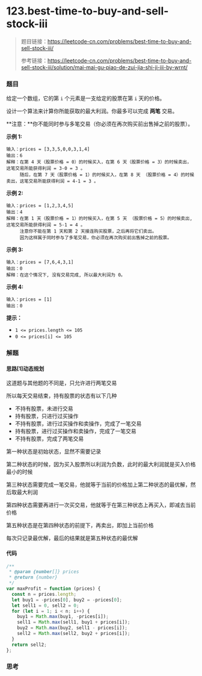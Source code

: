 # 123.best-time-to-buy-and-sell-stock-iii

> 题目链接：https://leetcode-cn.com/problems/best-time-to-buy-and-sell-stock-iii/
>
> 参考链接：https://leetcode-cn.com/problems/best-time-to-buy-and-sell-stock-iii/solution/mai-mai-gu-piao-de-zui-jia-shi-ji-iii-by-wrnt/

### 题目

给定一个数组，它的第 `i` 个元素是一支给定的股票在第 `i` 天的价格。

设计一个算法来计算你所能获取的最大利润。你最多可以完成 **两笔** 交易。

**注意：**你不能同时参与多笔交易（你必须在再次购买前出售掉之前的股票）。

**示例 1:**

```
输入：prices = [3,3,5,0,0,3,1,4]
输出：6
解释：在第 4 天（股票价格 = 0）的时候买入，在第 6 天（股票价格 = 3）的时候卖出，这笔交易所能获得利润 = 3-0 = 3 。
     随后，在第 7 天（股票价格 = 1）的时候买入，在第 8 天 （股票价格 = 4）的时候卖出，这笔交易所能获得利润 = 4-1 = 3 。
```

**示例 2:**

```
输入：prices = [1,2,3,4,5]
输出：4
解释：在第 1 天（股票价格 = 1）的时候买入，在第 5 天 （股票价格 = 5）的时候卖出, 这笔交易所能获得利润 = 5-1 = 4 。   
     注意你不能在第 1 天和第 2 天接连购买股票，之后再将它们卖出。   
     因为这样属于同时参与了多笔交易，你必须在再次购买前出售掉之前的股票。
```

**示例 3:**

```
输入：prices = [7,6,4,3,1] 
输出：0 
解释：在这个情况下, 没有交易完成, 所以最大利润为 0。
```

**示例 4:**

```
输入：prices = [1]
输出：0
```

**提示：**

- `1 <= prices.length <= 105`
- `0 <= prices[i] <= 105`



### 解题

#### 思路[1]动态规划

这道题与其他题的不同是，只允许进行两笔交易

所以每天交易结束，持有股票的状态有以下几种

* 不持有股票，未进行交易
* 持有股票，只进行过买操作
* 不持有股票，进行过买操作和卖操作，完成了一笔交易
* 持有股票，进行过买操作和卖操作，完成了一笔交易
* 不持有股票，完成了两笔交易

第一种状态是初始状态，显然不需要记录

第二种状态的时候，因为买入股票所以利润为负数，此时的最大利润就是买入价格最小的时候

第三种状态需要完成一笔交易，他就等于当前的价格加上第二种状态的最优解，然后取最大利润

第四种状态需要再进行一次买交易，他就等于在第三种状态上再买入，即减去当前价格

第五种状态是在第四种状态的前提下，再卖出，即加上当前价格

每次只记录最优解，最后的结果就是第五种状态的最优解

#### 代码

```javascript
/**
 * @param {number[]} prices
 * @return {number}
 */
var maxProfit = function (prices) {
  const n = prices.length;
  let buy1 = -prices[0], buy2 = -prices[0];
  let sell1 = 0, sell2 = 0;
  for (let i = 1; i < n; i++) {
    buy1 = Math.max(buy1, -prices[i]);
    sell1 = Math.max(sell1, buy1 + prices[i]);
    buy2 = Math.max(buy2, sell1 - prices[i]);
    sell2 = Math.max(sell2, buy2 + prices[i]);
  }
  return sell2;
};
```



### 思考

